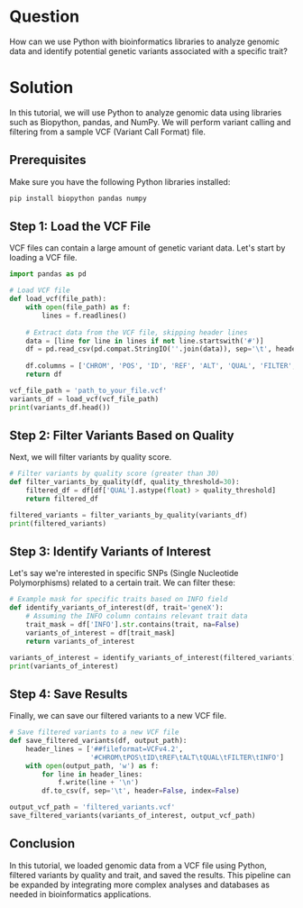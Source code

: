 # Question
How can we use Python with bioinformatics libraries to analyze genomic data and identify potential genetic variants associated with a specific trait?

# Solution

In this tutorial, we will use Python to analyze genomic data using libraries such as Biopython, pandas, and NumPy. We will perform variant calling and filtering from a sample VCF (Variant Call Format) file.

## Prerequisites

Make sure you have the following Python libraries installed:

```bash
pip install biopython pandas numpy
```

## Step 1: Load the VCF File

VCF files can contain a large amount of genetic variant data. Let's start by loading a VCF file.

```python
import pandas as pd

# Load VCF file
def load_vcf(file_path):
    with open(file_path) as f:
        lines = f.readlines()
    
    # Extract data from the VCF file, skipping header lines
    data = [line for line in lines if not line.startswith('#')]
    df = pd.read_csv(pd.compat.StringIO(''.join(data)), sep='\t', header=None)
    
    df.columns = ['CHROM', 'POS', 'ID', 'REF', 'ALT', 'QUAL', 'FILTER', 'INFO']
    return df

vcf_file_path = 'path_to_your_file.vcf'
variants_df = load_vcf(vcf_file_path)
print(variants_df.head())
```

## Step 2: Filter Variants Based on Quality

Next, we will filter variants by quality score.

```python
# Filter variants by quality score (greater than 30)
def filter_variants_by_quality(df, quality_threshold=30):
    filtered_df = df[df['QUAL'].astype(float) > quality_threshold]
    return filtered_df

filtered_variants = filter_variants_by_quality(variants_df)
print(filtered_variants)
```

## Step 3: Identify Variants of Interest

Let's say we're interested in specific SNPs (Single Nucleotide Polymorphisms) related to a certain trait. We can filter these:

```python
# Example mask for specific traits based on INFO field
def identify_variants_of_interest(df, trait='geneX'):
    # Assuming the INFO column contains relevant trait data
    trait_mask = df['INFO'].str.contains(trait, na=False)
    variants_of_interest = df[trait_mask]
    return variants_of_interest

variants_of_interest = identify_variants_of_interest(filtered_variants)
print(variants_of_interest)
```

## Step 4: Save Results

Finally, we can save our filtered variants to a new VCF file.

```python
# Save filtered variants to a new VCF file
def save_filtered_variants(df, output_path):
    header_lines = ['##fileformat=VCFv4.2',
                    '#CHROM\tPOS\tID\tREF\tALT\tQUAL\tFILTER\tINFO']
    with open(output_path, 'w') as f:
        for line in header_lines:
            f.write(line + '\n')
        df.to_csv(f, sep='\t', header=False, index=False)

output_vcf_path = 'filtered_variants.vcf'
save_filtered_variants(variants_of_interest, output_vcf_path)
```

## Conclusion

In this tutorial, we loaded genomic data from a VCF file using Python, filtered variants by quality and trait, and saved the results. This pipeline can be expanded by integrating more complex analyses and databases as needed in bioinformatics applications.